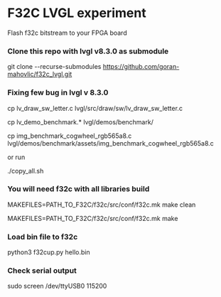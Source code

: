 # F32C LVGL experiment

Flash f32c bitstream to your FPGA board

### Clone this repo with lvgl v8.3.0 as submodule 

git clone --recurse-submodules https://github.com/goran-mahovlic/f32c_lvgl.git

### Fixing few bug in lvgl v 8.3.0

cp lv_draw_sw_letter.c lvgl/src/draw/sw/lv_draw_sw_letter.c

cp lv_demo_benchmark.* lvgl/demos/benchmark/

cp img_benchmark_cogwheel_rgb565a8.c lvgl/demos/benchmark/assets/img_benchmark_cogwheel_rgb565a8.c 

or run 

./copy_all.sh

### You will need f32c with all libraries build

MAKEFILES=PATH_TO_F32C/f32c/src/conf/f32c.mk make clean

MAKEFILES=PATH_TO_F32C/f32c/src/conf/f32c.mk make

### Load bin file to f32c

python3 f32cup.py hello.bin

### Check serial output 

sudo screen /dev/ttyUSB0 115200